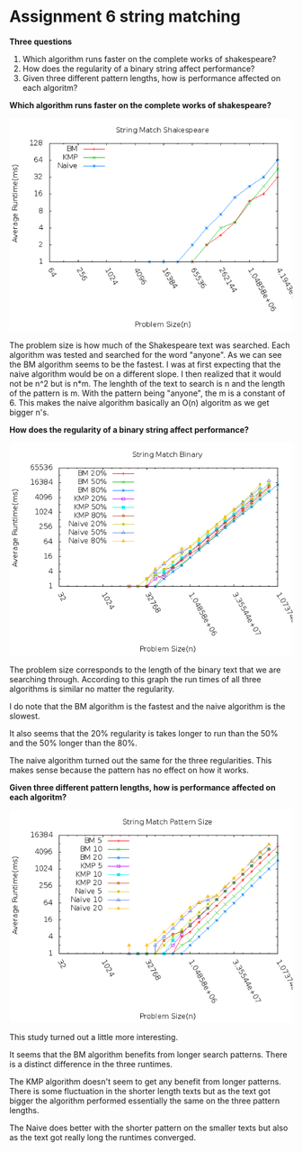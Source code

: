 Assignment 6 string matching
============================

**Three questions**

1. Which algorithm runs faster on the complete works of shakespeare?
2. How does the regularity of a binary string affect performance?
3. Given three different pattern lengths, how is performance affected on each algoritm?


**Which algorithm runs faster on the complete works of shakespeare?**

![Shakespeare](shakespeare.png)

The problem size is how much of the Shakespeare text was searched. Each algorithm was tested and searched for the word "anyone". As we can see the BM algorithm seems to be the fastest. I was at first expecting that the naive algorithm would be on a different slope. I then realized that it would not be n^2 but is n*m. The lenghth of the text to search is n and the length of the pattern is m. With the pattern being "anyone", the m is a constant of 6. This makes the naive algorithm basically an O(n) algoritm as we get bigger n's. 


**How does the regularity of a binary string affect performance?**

![Binary](binary.png)

The problem size corresponds to the length of the binary text that we are searching through. According to this graph the run times of all three algorithms is similar no matter the regularity. 

I do note that the BM algorithm is the fastest and the naive algorithm is the slowest. 

It also seems that the 20% regularity is takes longer to run than the 50% and the 50% longer than the 80%. 

The naive algorithm turned out the same for the three regularities. This makes sense because the pattern has no effect on how it works. 


**Given three different pattern lengths, how is performance affected on each algoritm?**

![Pattern Size](size.png)

This study turned out a little more interesting. 

It seems that the BM algorithm benefits from longer search patterns. There is a distinct difference in the three runtimes. 

The KMP algorithm doesn't seem to get any benefit from longer patterns. There is some fluctuation in the shorter length texts but as the text got bigger the algorithm performed essentially the same on the three pattern lengths. 

The Naive does better with the shorter pattern on the smaller texts but also as the text got really long the runtimes converged.
